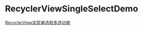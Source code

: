 # RecyclerViewSingleSelectDemo
[RecyclerView实现单选和多选功能](https://blog.csdn.net/Myfittinglife/article/details/109769490)
